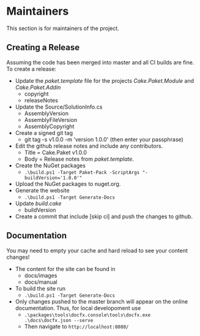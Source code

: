 # Maintainers

This section is for maintainers of the project.

## Creating a Release

Assuming the code has been merged into master and all CI builds are fine. To create a release:

* Update the *paket.template* file for the projects *Cake.Paket.Module* and *Cake.Paket.Addin*
    * copyright
    * releaseNotes
* Update the Source/SolutionInfo.cs
    * AssemblyVersion
    * AssemblyFileVersion
    * AssemblyCopyright
* Create a signed git tag
    * git tag -s v1.0.0 -m 'version 1.0.0' (then enter your passphrase)
* Edit the github release notes and include any contributors.
    * Title = Cake.Paket v1.0.0
    * Body = Release notes from *paket.template*.
* Create the NuGet packages
    * `.\build.ps1 -Target Paket-Pack -ScriptArgs "-buildVersion='1.0.0'"`
* Upload the NuGet packages to nuget.org.
* Generate the website
    * `.\build.ps1 -Target Generate-Docs`
* Update *build.cake*
    * buildVersion
* Create a commit that include [skip ci] and push the changes to github.

## Documentation

You may need to empty your cache and hard reload to see your content changes!

* The content for the site can be found in
    * docs/images
    * docs/manual
* To build the site run
    * `.\build.ps1 -Target Generate-Docs`
* Only changes pushed to the master branch will appear on the online documentation. Thus, for local developoment use
    * `.\packages\tools\docfx.console\tools\docfx.exe .\docs\docfx.json --serve`
    * Then navigate to `http://localhost:8080/`
